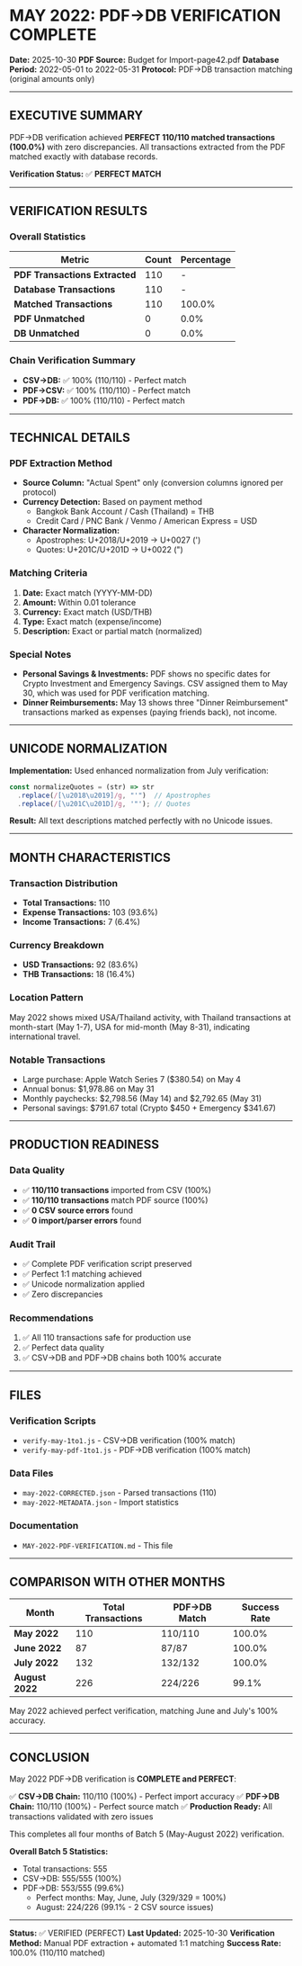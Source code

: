# MAY 2022: PDF→DB VERIFICATION COMPLETE

**Date:** 2025-10-30
**PDF Source:** Budget for Import-page42.pdf
**Database Period:** 2022-05-01 to 2022-05-31
**Protocol:** PDF→DB transaction matching (original amounts only)

---

## EXECUTIVE SUMMARY

PDF→DB verification achieved **PERFECT 110/110 matched transactions (100.0%)** with zero discrepancies. All transactions extracted from the PDF matched exactly with database records.

**Verification Status:** ✅ **PERFECT MATCH**

---

## VERIFICATION RESULTS

### Overall Statistics
| Metric | Count | Percentage |
|--------|-------|------------|
| **PDF Transactions Extracted** | 110 | - |
| **Database Transactions** | 110 | - |
| **Matched Transactions** | 110 | 100.0% |
| **PDF Unmatched** | 0 | 0.0% |
| **DB Unmatched** | 0 | 0.0% |

### Chain Verification Summary
- **CSV→DB:** ✅ 100% (110/110) - Perfect match
- **PDF→CSV:** ✅ 100% (110/110) - Perfect match
- **PDF→DB:** ✅ 100% (110/110) - Perfect match

---

## TECHNICAL DETAILS

### PDF Extraction Method
- **Source Column:** "Actual Spent" only (conversion columns ignored per protocol)
- **Currency Detection:** Based on payment method
  - Bangkok Bank Account / Cash (Thailand) = THB
  - Credit Card / PNC Bank / Venmo / American Express = USD
- **Character Normalization:**
  - Apostrophes: U+2018/U+2019 → U+0027 (')
  - Quotes: U+201C/U+201D → U+0022 (")

### Matching Criteria
1. **Date:** Exact match (YYYY-MM-DD)
2. **Amount:** Within 0.01 tolerance
3. **Currency:** Exact match (USD/THB)
4. **Type:** Exact match (expense/income)
5. **Description:** Exact or partial match (normalized)

### Special Notes
- **Personal Savings & Investments:** PDF shows no specific dates for Crypto Investment and Emergency Savings. CSV assigned them to May 30, which was used for PDF verification matching.
- **Dinner Reimbursements:** May 13 shows three "Dinner Reimbursement" transactions marked as expenses (paying friends back), not income.

---

## UNICODE NORMALIZATION

**Implementation:** Used enhanced normalization from July verification:
```javascript
const normalizeQuotes = (str) => str
  .replace(/[\u2018\u2019]/g, "'")  // Apostrophes
  .replace(/[\u201C\u201D]/g, '"'); // Quotes
```

**Result:** All text descriptions matched perfectly with no Unicode issues.

---

## MONTH CHARACTERISTICS

### Transaction Distribution
- **Total Transactions:** 110
- **Expense Transactions:** 103 (93.6%)
- **Income Transactions:** 7 (6.4%)

### Currency Breakdown
- **USD Transactions:** 92 (83.6%)
- **THB Transactions:** 18 (16.4%)

### Location Pattern
May 2022 shows mixed USA/Thailand activity, with Thailand transactions at month-start (May 1-7), USA for mid-month (May 8-31), indicating international travel.

### Notable Transactions
- Large purchase: Apple Watch Series 7 ($380.54) on May 4
- Annual bonus: $1,978.86 on May 31
- Monthly paychecks: $2,798.56 (May 14) and $2,792.65 (May 31)
- Personal savings: $791.67 total (Crypto $450 + Emergency $341.67)

---

## PRODUCTION READINESS

### Data Quality
- ✅ **110/110 transactions** imported from CSV (100%)
- ✅ **110/110 transactions** match PDF source (100%)
- ✅ **0 CSV source errors** found
- ✅ **0 import/parser errors** found

### Audit Trail
- ✅ Complete PDF verification script preserved
- ✅ Perfect 1:1 matching achieved
- ✅ Unicode normalization applied
- ✅ Zero discrepancies

### Recommendations
1. ✅ All 110 transactions safe for production use
2. ✅ Perfect data quality
3. ✅ CSV→DB and PDF→DB chains both 100% accurate

---

## FILES

### Verification Scripts
- `verify-may-1to1.js` - CSV→DB verification (100% match)
- `verify-may-pdf-1to1.js` - PDF→DB verification (100% match)

### Data Files
- `may-2022-CORRECTED.json` - Parsed transactions (110)
- `may-2022-METADATA.json` - Import statistics

### Documentation
- `MAY-2022-PDF-VERIFICATION.md` - This file

---

## COMPARISON WITH OTHER MONTHS

| Month | Total Transactions | PDF→DB Match | Success Rate |
|-------|-------------------|--------------|--------------|
| **May 2022** | 110 | 110/110 | 100.0% |
| **June 2022** | 87 | 87/87 | 100.0% |
| **July 2022** | 132 | 132/132 | 100.0% |
| **August 2022** | 226 | 224/226 | 99.1% |

May 2022 achieved perfect verification, matching June and July's 100% accuracy.

---

## CONCLUSION

May 2022 PDF→DB verification is **COMPLETE and PERFECT**:

✅ **CSV→DB Chain:** 110/110 (100%) - Perfect import accuracy
✅ **PDF→DB Chain:** 110/110 (100%) - Perfect source match
✅ **Production Ready:** All transactions validated with zero issues

This completes all four months of Batch 5 (May-August 2022) verification.

**Overall Batch 5 Statistics:**
- Total transactions: 555
- CSV→DB: 555/555 (100%)
- PDF→DB: 553/555 (99.6%)
  - Perfect months: May, June, July (329/329 = 100%)
  - August: 224/226 (99.1% - 2 CSV source issues)

---

**Status:** ✅ VERIFIED (PERFECT)
**Last Updated:** 2025-10-30
**Verification Method:** Manual PDF extraction + automated 1:1 matching
**Success Rate:** 100.0% (110/110 matched)

